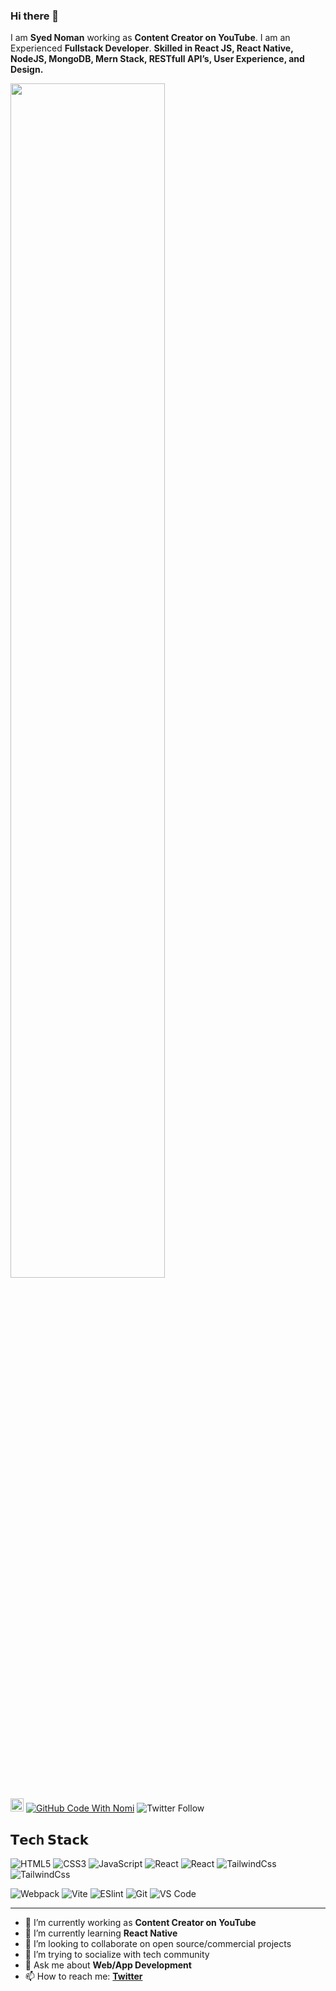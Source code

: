 ### Hi there 👋

I am **Syed Noman** working as **Content Creator on YouTube**. I am an Experienced **Fullstack Developer**. **Skilled in React JS, React Native, NodeJS, MongoDB, Mern Stack, RESTfull API’s, User Experience, and Design.**


<img style="width: 70%" src="https://github-readme-stats.vercel.app/api?username=syednomishah&show_icons=true&hide_border=true&theme=dark"/>
<br />

<a href="https://www.youtube.com/channel/UCILovaLl2fUPAww1bGJ4sJQ?sub_confirmation=1"><img alt="Youtube" style="height: 21px" title="Youtube"  src="https://img.shields.io/badge/-Subscribe-red?style=for-the-badge&logo=youtube&logoColor=white"/></a>
[![GitHub Code With Nomi](https://img.shields.io/github/followers/syednomishah?label=follow&style=social)](https://github.com/syednomishah)
![Twitter Follow](https://img.shields.io/twitter/follow/codewithnomi_?style=social)

## 𝗧𝗲𝗰h 𝗦𝘁𝗮𝗰𝗸

![HTML5](https://img.shields.io/badge/-HTML5-%23E44D27?style=flat-square&logo=html5&logoColor=ffffff)
![CSS3](https://img.shields.io/badge/-CSS3-%231572B6?style=flat-square&logo=css3)
![JavaScript](https://img.shields.io/badge/-JavaScript-%23F7DF1C?style=flat-square&logo=javascript&logoColor=000000&labelColor=%23F7DF1C&color=%23FFCE5A)
![React](https://img.shields.io/badge/-React-%23282C34?style=flat-square&logo=react)
![React](https://img.shields.io/badge/-ReactNative-%23282C34?style=flat-square&logo=react)
![TailwindCss](https://img.shields.io/badge/-TailwindCss-%231a202c?style=flat-square&logo=tailwind-css)
![TailwindCss](https://img.shields.io/badge/-NativeWind-%231a202c?style=flat-square&logo=tailwind-css)

![Webpack](https://img.shields.io/badge/-Webpack-%232C3A42?style=flat-square&logo=webpack)
![Vite](https://img.shields.io/badge/-Vite-%23646CFF?style=flat-square&logo=vite&logoColor=ffffff)
![ESlint](https://img.shields.io/badge/-ESLint-%234B32C3?style=flat-square&logo=eslint)
![Git](https://img.shields.io/badge/-Git-%23F05032?style=flat-square&logo=git&logoColor=%23ffffff)
![VS Code](https://img.shields.io/badge/-VSCode-%23007ACC?style=flat-square&logo=visual-studio-code)

---

- 🔭 I’m currently working as **Content Creator on YouTube**
- 🌱 I’m currently learning **React Native**
- 👯 I’m looking to collaborate on open source/commercial projects
- 🤔 I’m trying to socialize with tech community
- 💬 Ask me about **Web/App Development**
- 📫 How to reach me:
  **[Twitter](https://twitter.com/codewithnomi_)**

<!--
**syednomishah/syednomishah** is a ✨ _special_ ✨ repository because its `README.md` (this file) appears on your GitHub profile.

Here are some ideas to get you started:

- 🔭 I’m currently working on ...
- 🌱 I’m currently learning ...
- 👯 I’m looking to collaborate on ...
- 🤔 I’m looking for help with ...
- 💬 Ask me about ...
- 📫 How to reach me: ...
- 😄 Pronouns: ...
- ⚡ Fun fact: ...
-->
